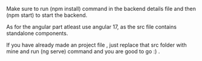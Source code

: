 Make sure to run (npm install) command in the backend details file and then (npm start) to start the backend.

As for the angular part atleast use angular 17, as the src file contains standalone components.

If you have already made an project file , just replace that src folder with mine and run (ng serve) command and you are good to go :) . 
